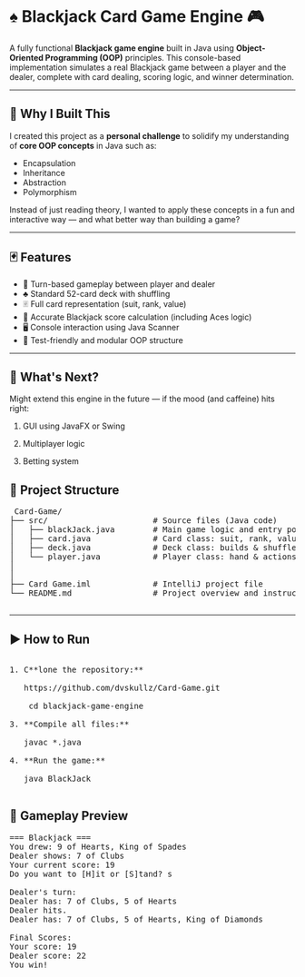 # ♠️ Blackjack Card Game Engine 🎮

A fully functional **Blackjack game engine** built in Java using **Object-Oriented Programming (OOP)** principles. This console-based implementation simulates a real Blackjack game between a player and the dealer, complete with card dealing, scoring logic, and winner determination.

---

## 🧠 Why I Built This

I created this project as a **personal challenge** to solidify my understanding of **core OOP concepts** in Java such as:

- Encapsulation
- Inheritance
- Abstraction
- Polymorphism

Instead of just reading theory, I wanted to apply these concepts in a fun and interactive way — and what better way than building a game?

---

## 🃏 Features

- 🔁 Turn-based gameplay between player and dealer
- ♣️ Standard 52-card deck with shuffling
- 🃠 Full card representation (suit, rank, value)
- 🎯 Accurate Blackjack score calculation (including Aces logic)
- 🖥 Console interaction using Java Scanner
- 🧪 Test-friendly and modular OOP structure

---

## 🚀 What's Next?

Might extend this engine in the future — if the mood (and caffeine) hits right:

1.   GUI using JavaFX or Swing

2.   Multiplayer logic

3.   Betting system


## 📂 Project Structure
 <pre> Card-Game/
├── src/                      # Source files (Java code)
│   ├── blackJack.java        # Main game logic and entry point
│   ├── card.java             # Card class: suit, rank, value
│   ├── deck.java             # Deck class: builds & shuffles deck
│   └── player.java           # Player class: hand & actions
│
│
├── Card Game.iml             # IntelliJ project file
└── README.md                 # Project overview and instructions
 </pre> 


---

## ▶️ How to Run
 <pre> 
1. C**lone the repository:**
   
   https://github.com/dvskullz/Card-Game.git

    cd blackjack-game-engine

3. **Compile all files:**

   javac *.java

4. **Run the game:**

   java BlackJack
  </pre> 

## 📸 Gameplay Preview
<pre>
=== Blackjack ===
You drew: 9 of Hearts, King of Spades
Dealer shows: 7 of Clubs
Your current score: 19
Do you want to [H]it or [S]tand? s

Dealer's turn:
Dealer has: 7 of Clubs, 5 of Hearts
Dealer hits.
Dealer has: 7 of Clubs, 5 of Hearts, King of Diamonds

Final Scores:
Your score: 19
Dealer score: 22
You win!
 </pre>


